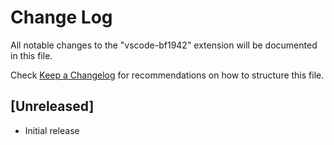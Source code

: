 # Change Log

All notable changes to the "vscode-bf1942" extension will be documented in this file.

Check [Keep a Changelog](http://keepachangelog.com/) for recommendations on how to structure this file.

## [Unreleased]

- Initial release